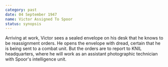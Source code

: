 ```yaml
---
category: past
date: 04 September 1947
name: Victor Assigned To Spoor
status: synopsis
---
```

Arriving at work, Victor sees a sealed
envelope on his desk that he knows to be reassignment orders. He opens
the envelope with dread, certain that he is being sent to a combat unit.
But the orders are to report to KNIL headquarters, where he
will work as an assistant photographic technician with
Spoor's intelligence unit.
